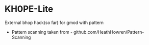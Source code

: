 # KH0PE-Lite
External bhop hack(so far) for gmod with pattern 
* Pattern scanning taken from - github.com/HeathHowren/Pattern-Scanning
